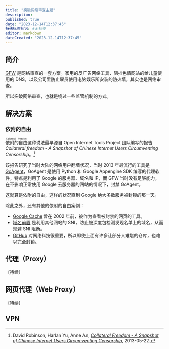 ```yaml
---
title: "突破网络审查主题"
description:
published: true
date: "2023-12-14T12:37:45"
特殊标签标记: #无标签
editor: markdown
dateCreated: "2023-12-14T12:37:45"
---
```


## 简介

[GFW](/censorship/技术/GFW.md) 是网络审查的一套方案。家用的反广告网络工具，阻挡色情网站的给儿童使用的 DNS，以及公司里防止雇员使用电脑娱乐所安装的防火墙，其实也是网络审查。

所以突破网络审查，也就是绕过一些监管机制的方式。

## 解决方案

### 依附的自由

<ruby>依附的自由<rp>(</rp><rt>Collateral freedom</rt><rp>)</rp></ruby>这种说法最早源自 Open Internet Tools Project 团队编写的报告 _Collateral freedom - A Snapshot of Chinese Internet Users Circumventing Censorship_。[^65958]

[^65958]: David Robinson, Harlan Yu, Anne An, [_Collateral Freedom - A Snapshot of Chinese Internet Users Circumventing Censorship_](https://web.archive.org/web/20130718065958/http://openitp.org/pdfs/CollateralFreedom.pdf), 2013-05-22.

该报告研究了当时大陆的网络用户翻墙状况，当时 2013 年最流行的工具是 [GoAgent](/anti-censorship/VPN/GoAgent.md)，GoAgent 是使用 Python 和 Google Appengine SDK 编写的代理软件，特点是利用了 Google 的服务器、域名和 IP，而 GFW 当时没有足够能力，在不影响正常使用 Google 云服务器的网站的情况下，封禁 GoAgent。

这就算是依附的自由，这样的状况直到 Google 绝大多数服务被封锁的那一天。

除此之外，还有其他的依附的自由案例：

+   [Google Cache](/company/Google/index.md#2002-年封锁) 曾在 2002 年前，被作为查看被封禁的网页的工具。
+   [域名前置](/censorship/技术/GFW.md#sni) 是利用其他网站的 SNI，防止被深度包检测发现名单上的域名，从而规避 SNI 阻断。
+   [GitHub](/website/GitHub.md) 对网络科技很重要，所以即使上面有许多让部分人难堪的仓库，也难以完全封锁。

## 代理（Proxy）

〔待续〕

## 网页代理（Web Proxy）

〔待续〕

## VPN
